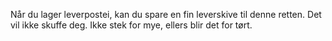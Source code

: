 Når du lager leverpostei, kan du spare en fin leverskive til denne retten. Det vil ikke skuffe deg. Ikke stek for mye, ellers blir det for tørt.